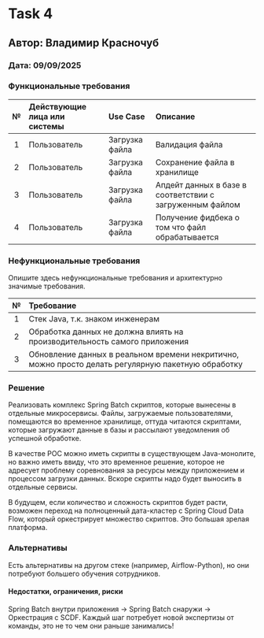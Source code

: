 # Task 4

## Автор: Владимир Красночуб

### Дата: 09/09/2025

### Функциональные требования

|**№**|**Действующие лица или системы**|**Use Case**|**Описание**|
| :-: | :- | :- | :- |
|1|Пользователь|Загрузка файла|Валидация файла|
|2|Пользователь|Загрузка файла|Сохранение файла в хранилище|
|3|Пользователь|Загрузка файла|Апдейт данных в базе в соответствии с загруженным файлом|
|4|Пользователь|Загрузка файла|Получение фидбека о том что файл обрабатывается|

### Нефункциональные требования

Опишите здесь нефункциональные требования и архитектурно значимые требования.

|**№**|**Требование**|
| :-: | :- |
|1|Стек Java, т.к. знаком инженерам|
|2|Обработка данных не должна влиять на производительность самого приложения|
|3|Обновление данных в реальном времени некритично, можно просто делать регулярную пакетную обработку|

### Решение

Реализовать комплекс Spring Batch скриптов, которые вынесены в отдельные микросервисы.
Файлы, загружаемые пользователями, помещаются во временное хранилище, оттуда читаются скриптами, которые загружают данные в базы и рассылают уведомления об успешной обработке.

В качестве POC можно иметь скрипты в существующем Java-монолите, но важно иметь ввиду, что это временное решение, которое не адресует проблему соревнования за ресурсы между приложением и процессом загрузки данных. Вскоре скрипты надо будет выносить в отдельные сервисы.

В будущем, если количество и сложность скриптов будет расти, возможен переход на полноценный дата-кластер с Spring Cloud Data Flow, который оркестрирует множество скриптов. Это большая зрелая платформа.

### Альтернативы

Есть альтернативы на другом стеке (например, Airflow-Python), но они потребуют большего обучения сотрудников.

#### Недостатки, ограничения, риски

Spring Batch внутри приложения -> Spring Batch снаружи -> Оркестрация с SCDF.
Каждый шаг потребует новой экспертизы от команды, это не то чем они раньше занимались!
